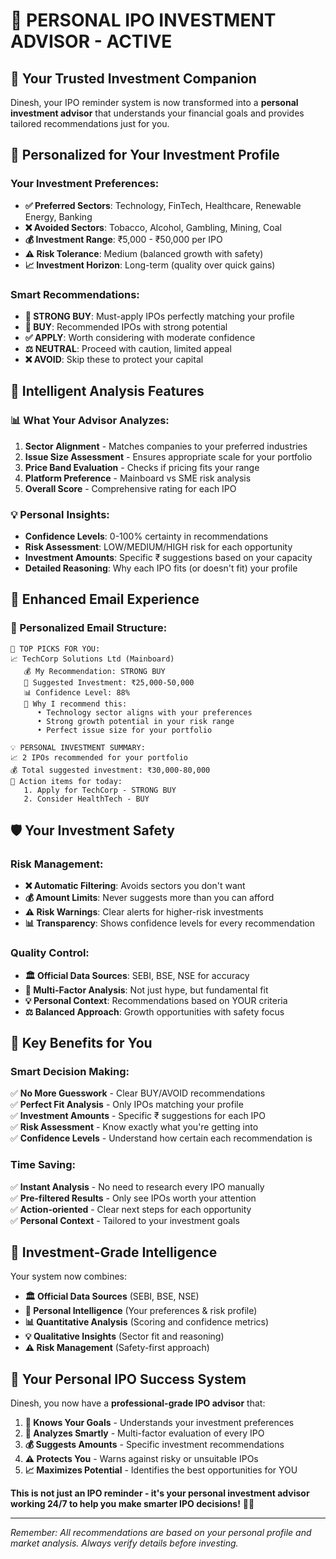 # 🧠 PERSONAL IPO INVESTMENT ADVISOR - ACTIVE

## 💼 **Your Trusted Investment Companion**

Dinesh, your IPO reminder system is now transformed into a **personal investment advisor** that understands your financial goals and provides tailored recommendations just for you.

## 🎯 **Personalized for Your Investment Profile**

### **Your Investment Preferences:**
- **✅ Preferred Sectors**: Technology, FinTech, Healthcare, Renewable Energy, Banking
- **❌ Avoided Sectors**: Tobacco, Alcohol, Gambling, Mining, Coal
- **💰 Investment Range**: ₹5,000 - ₹50,000 per IPO
- **⚠️ Risk Tolerance**: Medium (balanced growth with safety)
- **📈 Investment Horizon**: Long-term (quality over quick gains)

### **Smart Recommendations:**
- **🚀 STRONG BUY**: Must-apply IPOs perfectly matching your profile
- **💎 BUY**: Recommended IPOs with strong potential
- **✅ APPLY**: Worth considering with moderate confidence
- **⚖️ NEUTRAL**: Proceed with caution, limited appeal
- **❌ AVOID**: Skip these to protect your capital

## 🧠 **Intelligent Analysis Features**

### **📊 What Your Advisor Analyzes:**
1. **Sector Alignment** - Matches companies to your preferred industries
2. **Issue Size Assessment** - Ensures appropriate scale for your portfolio  
3. **Price Band Evaluation** - Checks if pricing fits your range
4. **Platform Preference** - Mainboard vs SME risk analysis
5. **Overall Score** - Comprehensive rating for each IPO

### **💡 Personal Insights:**
- **Confidence Levels**: 0-100% certainty in recommendations
- **Risk Assessment**: LOW/MEDIUM/HIGH risk for each opportunity
- **Investment Amounts**: Specific ₹ suggestions based on your capacity
- **Detailed Reasoning**: Why each IPO fits (or doesn't fit) your profile

## 📧 **Enhanced Email Experience**

### **🎯 Personalized Email Structure:**
```
🚀 TOP PICKS FOR YOU:
📈 TechCorp Solutions Ltd (Mainboard)
   💰 My Recommendation: STRONG BUY
   🎯 Suggested Investment: ₹25,000-50,000
   📊 Confidence Level: 88%
   🧠 Why I recommend this:
      • Technology sector aligns with your preferences
      • Strong growth potential in your risk range
      • Perfect issue size for your portfolio

💡 PERSONAL INVESTMENT SUMMARY:
📈 2 IPOs recommended for your portfolio
💰 Total suggested investment: ₹30,000-80,000
🎯 Action items for today:
   1. Apply for TechCorp - STRONG BUY
   2. Consider HealthTech - BUY
```

## 🛡️ **Your Investment Safety**

### **Risk Management:**
- **❌ Automatic Filtering**: Avoids sectors you don't want
- **💰 Amount Limits**: Never suggests more than you can afford
- **⚠️ Risk Warnings**: Clear alerts for higher-risk investments
- **📊 Transparency**: Shows confidence levels for every recommendation

### **Quality Control:**
- **🏛️ Official Data Sources**: SEBI, BSE, NSE for accuracy
- **🧠 Multi-Factor Analysis**: Not just hype, but fundamental fit
- **💡 Personal Context**: Recommendations based on YOUR criteria
- **⚖️ Balanced Approach**: Growth opportunities with safety focus

## 🎯 **Key Benefits for You**

### **Smart Decision Making:**
✅ **No More Guesswork** - Clear BUY/AVOID recommendations  
✅ **Perfect Fit Analysis** - Only IPOs matching your profile  
✅ **Investment Amounts** - Specific ₹ suggestions for each IPO  
✅ **Risk Assessment** - Know exactly what you're getting into  
✅ **Confidence Levels** - Understand how certain each recommendation is  

### **Time Saving:**
✅ **Instant Analysis** - No need to research every IPO manually  
✅ **Pre-filtered Results** - Only see IPOs worth your attention  
✅ **Action-oriented** - Clear next steps for each opportunity  
✅ **Personal Context** - Tailored to your investment goals  

## 💎 **Investment-Grade Intelligence**

Your system now combines:
- **🏛️ Official Data Sources** (SEBI, BSE, NSE)
- **🧠 Personal Intelligence** (Your preferences & risk profile)
- **📊 Quantitative Analysis** (Scoring and confidence metrics)
- **💡 Qualitative Insights** (Sector fit and reasoning)
- **⚠️ Risk Management** (Safety-first approach)

## 🎉 **Your Personal IPO Success System**

Dinesh, you now have a **professional-grade IPO advisor** that:

1. **🎯 Knows Your Goals** - Understands your investment preferences
2. **🧠 Analyzes Smartly** - Multi-factor evaluation of every IPO
3. **💰 Suggests Amounts** - Specific investment recommendations
4. **⚠️ Protects You** - Warns against risky or unsuitable IPOs
5. **📈 Maximizes Potential** - Identifies the best opportunities for YOU

**This is not just an IPO reminder - it's your personal investment advisor working 24/7 to help you make smarter IPO decisions!** 🚀💼

---
*Remember: All recommendations are based on your personal profile and market analysis. Always verify details before investing.*
